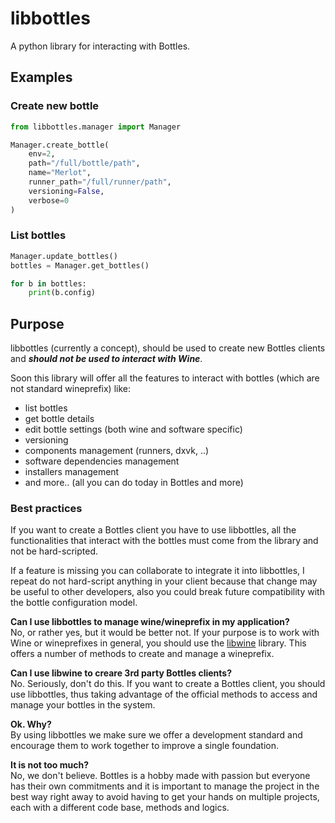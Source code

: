 # libbottles
A python library for interacting with Bottles.  

## Examples
### Create new bottle
```python
from libbottles.manager import Manager

Manager.create_bottle(
    env=2,
    path="/full/bottle/path",
    name="Merlot",
    runner_path="/full/runner/path",
    versioning=False,
    verbose=0
)
```

### List bottles
```python
Manager.update_bottles()
bottles = Manager.get_bottles()

for b in bottles:
    print(b.config)
```

## Purpose
libbottles (currently a concept), should be used to create new Bottles 
clients and _**should not be used to interact with Wine**_.  

Soon this library will offer all the features to interact with bottles 
(which are not standard wineprefix) like:
- list bottles
- get bottle details
- edit bottle settings (both wine and software specific)
- versioning
- components management (runners, dxvk, ..)
- software dependencies management
- installers management
- and more.. (all you can do today in Bottles and more)

### Best practices
If you want to create a Bottles client you have to use libbottles, all the 
functionalities that interact with the bottles must come from the library and 
not be hard-scripted.  

If a feature is missing you can collaborate to integrate it into libbottles, I 
repeat do not hard-script anything in your client because that change may be 
useful to other developers, also you could break future compatibility with the 
bottle configuration model.

**Can I use libbottles to manage wine/wineprefix in my application?**  
No, or rather yes, but it would be better not. If your purpose is to work with 
Wine or wineprefixes in general, you should use the 
[libwine](https://github.com/bottlesdevs/libwine) library. This 
offers a number of methods to create and manage a wineprefix.

**Can I use libwine to creare 3rd party Bottles clients?**  
No. Seriously, don't do this. If you want to create a Bottles client, you 
should use libbottles, thus taking advantage of the official methods to access 
and manage your bottles in the system.

**Ok. Why?**  
By using libbottles we make sure we offer a development standard and 
encourage them to work together to improve a single foundation.

**It is not too much?**  
No, we don't believe. Bottles is a hobby made with passion but everyone has 
their own commitments and it is important to manage the project in the best way 
right away to avoid having to get your hands on multiple projects, each with 
a different code base, methods and logics.